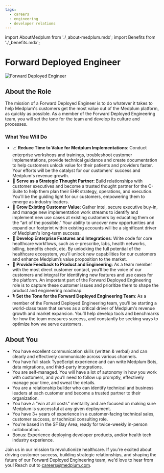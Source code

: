 ```yaml
---
tags:
  - careers
  - engineering
  - developer relations
---
```


import AboutMedplum from './\_about-medplum.mdx';
import Benefits from './\_benefits.mdx';

# Forward Deployed Engineer

![Forward Deployed Engineer](/img/careers/forward-deployed-engineer.webp)

## About the Role

The mission of a Forward Deployed Engineer is to do whatever it takes to help Medplum's customers get the most value out of the Medplum platform, as quickly as possible. As a member of the Forward Deployed Engineering team, you will set the tone for the team and develop its culture and processes.

### What You Will Do

- 📈 **Reduce Time to Value for Medplum Implementations**: Conduct enterprise workshops and trainings, troubleshoot customer implementations, provide technical guidance and create documentation to help customers unlock value for their patients and providers faster. Your efforts will be the catalyst for our customers' success and Medplum's revenue growth.
- 🧠 **Serve as a Strategic Thought Partner**: Build relationships with customer executives and become a trusted thought partner for the C-Suite to help them plan their EHR strategy, operations, and execution. You'll be the guiding light for our customers, empowering them to emerge as industry leaders.
- 🌱 **Grow Existing Customer Value**: Gather intel, secure executive buy-in, and manage new implementation work streams to identify and implement new use cases at existing customers by educating them on the “art of the possible.” Your ability to uncover new opportunities and expand our footprint within existing accounts will be a significant driver of Medplum's long-term success.
- 🔌 **Develop Enterprise Features and Integrations**: Write code for core healthcare workflows, such as e-prescribe, labs, health networks, billing, benefits check, etc. By unlocking the full potential of the healthcare ecosystem, you'll unlock new capabilities for our customers and enhance Medplum’s value proposition to the market.
- 🎯 **Provide Feedback to Product and Engineering**: As a team member with the most direct customer contact, you’ll be the voice of our customers and integral for identifying new features and use cases for the platform. An important part of the Forward Deployed Engineering role is to capture these customer issues and prioritize them to shape the product and engineering roadmap.
- 🎙️ **Set the Tone for the Forward Deployed Engineering Team**: As a member of the Forward Deployed Engineering team, you'll be starting a world-class team that serves as a critical driver of Medplum's revenue growth and market expansion. You’ll help develop tools and benchmarks for how the team measures success, and constantly be seeking ways to optimize how we serve customers.

## About You

- You have excellent communication skills (written & verbal) and can clearly and effectively communicate across various channels.
- You have full stack TypeScript experience and can write Medplum Bots, data migrations, and third-party integrations.
- You are self-managed. You will have a lot of autonomy in how you work with customers, and you’ll need to follow up promptly, effectively manage your time, and sweat the details.
- You are a relationship builder who can identify technical and business leaders at each customer and become a trusted partner to their organization.
- You have a "win at all costs" mentality and are focused on making sure Medplum is successful at any given deployment.
- You have 3+ years of experience in a customer-facing technical sales, customer success, or technical consulting role.
- You're based in the SF Bay Area, ready for twice-weekly in-person collaboration.
- Bonus: Experience deploying developer products, and/or health tech industry experience.

<AboutMedplum />

<Benefits/>

Join us in our mission to revolutionize healthcare. If you're excited about driving customer success, building strategic relationships, and shaping the future of our Forward Deployed Engineering team, we'd love to hear from you! Reach out to careers@medplum.com.
